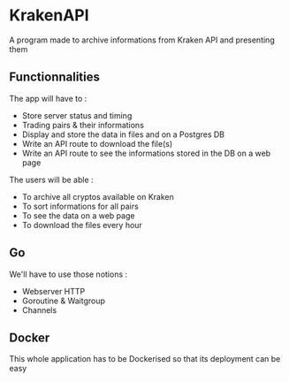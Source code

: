 # KrakenAPI

A program made to archive informations from Kraken API and presenting them

## Functionnalities

The app will have to :
- Store server status and timing
- Trading pairs & their informations
- Display and store the data in files and on a Postgres DB
- Write an API route to download the file(s)
- Write an API route to see the informations stored in the DB on a web page

The users will be able :
- To archive all cryptos available on Kraken
- To sort informations for all pairs
- To see the data on a web page
- To download the files every hour

## Go

 We'll have to use those notions :
 - Webserver HTTP
 - Goroutine & Waitgroup
 - Channels

## Docker
This whole application has to be Dockerised so that its deployment can be easy